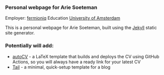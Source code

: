 ### Personal webpage for Arie Soeteman

Employer: [fermioniq](https://www.fermioniq.com/)
Education [University of Amsterdam](https://www.uva.nl/)

This is a personal webpage for Arie Soeteman, built using the [Jekyll](https://jekyllrb.com/) static site generator.


### Potentially will add:

- [autoCV](https://github.com/jitinnair1/autocv) - a LaTeX template that builds and deploys the CV using GitHub Actions, so you will always have a ready link for your latest CV
- [Tail](https://github.com/jitinnair1/tail) - a minimal, quick-setup template for a blog